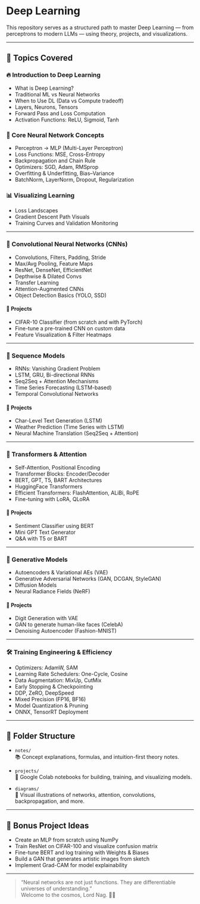 # Deep Learning

This repository serves as a structured path to master Deep Learning — from perceptrons to modern LLMs — using theory, projects, and visualizations.

---

## 🧠 Topics Covered

### 🔥 Introduction to Deep Learning
- What is Deep Learning?
- Traditional ML vs Neural Networks
- When to Use DL (Data vs Compute tradeoff)
- Layers, Neurons, Tensors
- Forward Pass and Loss Computation
- Activation Functions: ReLU, Sigmoid, Tanh

### 🔁 Core Neural Network Concepts
- Perceptron → MLP (Multi-Layer Perceptron)
- Loss Functions: MSE, Cross-Entropy
- Backpropagation and Chain Rule
- Optimizers: SGD, Adam, RMSprop
- Overfitting & Underfitting, Bias–Variance
- BatchNorm, LayerNorm, Dropout, Regularization

### 📊 Visualizing Learning
- Loss Landscapes
- Gradient Descent Path Visuals
- Training Curves and Validation Monitoring

---

### 🧱 Convolutional Neural Networks (CNNs)
- Convolutions, Filters, Padding, Stride
- Max/Avg Pooling, Feature Maps
- ResNet, DenseNet, EfficientNet
- Depthwise & Dilated Convs
- Transfer Learning
- Attention-Augmented CNNs
- Object Detection Basics (YOLO, SSD)

#### 📌 Projects
- CIFAR-10 Classifier (from scratch and with PyTorch)
- Fine-tune a pre-trained CNN on custom data
- Feature Visualization & Filter Heatmaps

---

### 🔄 Sequence Models
- RNNs: Vanishing Gradient Problem
- LSTM, GRU, Bi-directional RNNs
- Seq2Seq + Attention Mechanisms
- Time Series Forecasting (LSTM-based)
- Temporal Convolutional Networks

#### 📌 Projects
- Char-Level Text Generation (LSTM)
- Weather Prediction (Time Series with LSTM)
- Neural Machine Translation (Seq2Seq + Attention)

---

### 🔭 Transformers & Attention
- Self-Attention, Positional Encoding
- Transformer Blocks: Encoder/Decoder
- BERT, GPT, T5, BART Architectures
- HuggingFace Transformers
- Efficient Transformers: FlashAttention, ALiBi, RoPE
- Fine-tuning with LoRA, QLoRA

#### 📌 Projects
- Sentiment Classifier using BERT
- Mini GPT Text Generator
- Q&A with T5 or BART

---

### 🎨 Generative Models
- Autoencoders & Variational AEs (VAE)
- Generative Adversarial Networks (GAN, DCGAN, StyleGAN)
- Diffusion Models
- Neural Radiance Fields (NeRF)

#### 📌 Projects
- Digit Generation with VAE
- GAN to generate human-like faces (CelebA)
- Denoising Autoencoder (Fashion-MNIST)

---

### 🛠️ Training Engineering & Efficiency
- Optimizers: AdamW, SAM
- Learning Rate Schedulers: One-Cycle, Cosine
- Data Augmentation: MixUp, CutMix
- Early Stopping & Checkpointing
- DDP, ZeRO, DeepSpeed
- Mixed Precision (FP16, BF16)
- Model Quantization & Pruning
- ONNX, TensorRT Deployment

---

## 📁 Folder Structure

- `notes/`  
  📚 Concept explanations, formulas, and intuition-first theory notes.

- `projects/`  
  📓 Google Colab notebooks for building, training, and visualizing models.

- `diagrams/`  
  🧠 Visual illustrations of networks, attention, convolutions, backpropagation, and more.

---

## 🧪 Bonus Project Ideas
- Create an MLP from scratch using NumPy
- Train ResNet on CIFAR-100 and visualize confusion matrix
- Fine-tune BERT and log training with Weights & Biases
- Build a GAN that generates artistic images from sketch
- Implement Grad-CAM for model explainability

---

> “Neural networks are not just functions. They are differentiable universes of understanding.”  
Welcome to the cosmos, Lord Nag. 🌌🔥
